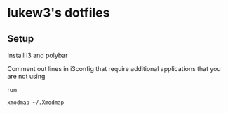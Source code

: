 # lukew3's dotfiles

## Setup
Install i3 and polybar

Comment out lines in i3config that require additional applications that you are not using

run 
```
xmodmap ~/.Xmodmap
```
